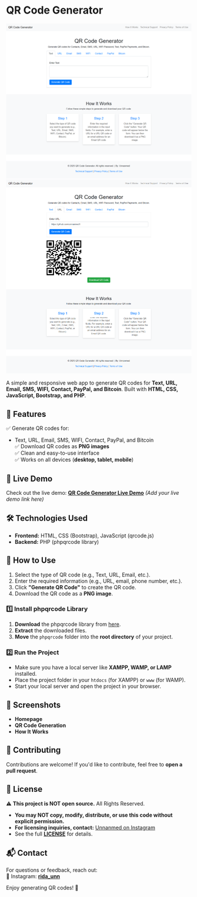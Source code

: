 # QR Code Generator

![QR Code Generator Screenshot](<screens/screen1.png>)
![QR CODE GENERATED !](<screens/screen2.png>)


A simple and responsive web app to generate QR codes for **Text, URL, Email, SMS, WIFI, Contact, PayPal, and Bitcoin**. Built with **HTML, CSS, JavaScript, Bootstrap, and PHP**.

## 🚀 Features

✅ Generate QR codes for:  
   - Text, URL, Email, SMS, WIFI, Contact, PayPal, and Bitcoin  
✅ Download QR codes as **PNG images**  
✅ Clean and easy-to-use interface  
✅ Works on all devices (**desktop, tablet, mobile**)  

## 🎯 Live Demo  
Check out the live demo: **[QR Code Generator Live Demo](#)** *(Add your live demo link here)*

## 🛠️ Technologies Used  
- **Frontend:** HTML, CSS (Bootstrap), JavaScript (qrcode.js)  
- **Backend:** PHP (phpqrcode library)  

## 📌 How to Use  
1. Select the type of QR code (e.g., Text, URL, Email, etc.).  
2. Enter the required information (e.g., URL, email, phone number, etc.).  
3. Click **"Generate QR Code"** to create the QR code.  
4. Download the QR code as a **PNG image**.

### **1️⃣ Install phpqrcode Library**  
1. **Download** the phpqrcode library from [here](https://sourceforge.net/projects/phpqrcode/).  
2. **Extract** the downloaded files.  
3. **Move** the `phpqrcode` folder into the **root directory** of your project.  

### **2️⃣ Run the Project**  
- Make sure you have a local server like **XAMPP, WAMP, or LAMP** installed.  
- Place the project folder in your `htdocs` (for XAMPP) or `www` (for WAMP).  
- Start your local server and open the project in your browser.  

## 📸 Screenshots  
- **Homepage**  
- **QR Code Generation**  
- **How It Works**   

## 🤝 Contributing  
Contributions are welcome! If you'd like to contribute, feel free to **open a pull request**.  

## 📜 License  
⚠️ **This project is NOT open source.** All Rights Reserved.  

- **You may NOT copy, modify, distribute, or use this code without explicit permission.**  
- **For licensing inquiries, contact:** [Unnanmed on Instagram](https://www.instagram.com/rida_unn)  
- See the full **[LICENSE](LICENSE.txt)** for details.  

## 📬 Contact  
For questions or feedback, reach out:  
📸 Instagram: **[rida_unn](https://www.instagram.com/rida_unn)**  

Enjoy generating QR codes! 🚀  
